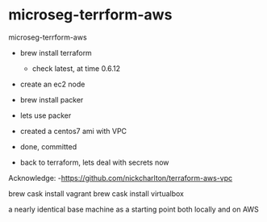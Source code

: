 # microseg-terrform-aws
microseg-terrform-aws

- brew install terraform
   - check latest, at time 0.6.12

- create an ec2 node

- brew install packer

- lets use packer 
- created a centos7 ami with VPC
 - done, committed

- back to terraform, lets deal with secrets now

Acknowledge:
-https://github.com/nickcharlton/terraform-aws-vpc

brew cask install vagrant
brew cask install virtualbox

a nearly identical base machine as a starting point both locally and on AWS
